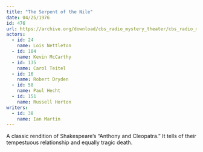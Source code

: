 ```yaml
---
title: "The Serpent of the Nile"
date: 04/25/1976
id: 476
url: https://archive.org/download/cbs_radio_mystery_theater/cbs_radio_mystery_theater-0451-0500.zip/cbs_radio_mystery_theater-0451-0500%2Fcbsrmt_0476_serpent_of_the_nile.mp3
actors:  
  - id: 24
    name: Lois Nettleton  
  - id: 104
    name: Kevin McCarthy  
  - id: 135
    name: Carol Teitel  
  - id: 16
    name: Robert Dryden  
  - id: 58
    name: Paul Hecht  
  - id: 151
    name: Russell Horton
writers:  
  - id: 38
    name: Ian Martin
---
```

A classic rendition of Shakespeare’s “Anthony and Cleopatra.” It tells of their tempestuous relationship and equally tragic death.